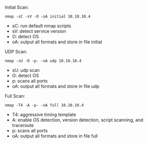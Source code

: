Initial Scan:
```
nmap -sC -sV -O -oA initial 10.10.10.4
```
- sC: run default nmap scripts
- sV: detect service version
- O: detect OS
- oA: output all formats and store in file initial

UDP Scan:
```
nmap -sU -O -p- -oA udp 10.10.10.4
```
- sU: udp scan
- O: detect OS
- p: scans all ports
- oA: output all formats and store in file udp

Full Scan:
```
nmap -T4 -A -p- -oA full 10.10.10.4
```
- T4: aggressive timing template
- A: enable OS detection, version detection, script scanning, and traceroute
- p: scans all ports
- oA: output all formats and store in file full

